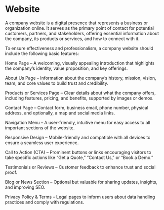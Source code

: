 # Website  

A company website is a digital presence that represents a business or organization online. It serves as the primary point of contact for potential customers, partners, and stakeholders, offering essential information about the company, its products or services, and how to connect with it.

To ensure effectiveness and professionalism, a company website should include the following basic features:

Home Page – A welcoming, visually appealing introduction that highlights the company’s identity, value proposition, and key offerings.

About Us Page – Information about the company’s history, mission, vision, team, and core values to build trust and credibility.

Products or Services Page – Clear details about what the company offers, including features, pricing, and benefits, supported by images or demos.

Contact Page – Contact form, business email, phone number, physical address, and optionally, a map and social media links.

Navigation Menu – A user-friendly, intuitive menu for easy access to all important sections of the website.

Responsive Design – Mobile-friendly and compatible with all devices to ensure a seamless user experience.

Call to Action (CTA) – Prominent buttons or links encouraging visitors to take specific actions like “Get a Quote,” “Contact Us,” or “Book a Demo.”

Testimonials or Reviews – Customer feedback to enhance trust and social proof.

Blog or News Section – Optional but valuable for sharing updates, insights, and improving SEO.

Privacy Policy & Terms – Legal pages to inform users about data handling practices and comply with regulations.
